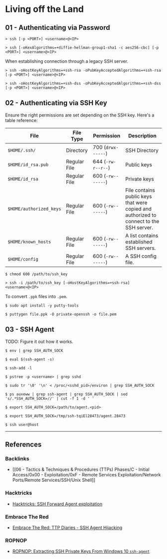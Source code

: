 # Living off the Land

## 01 - Authenticating via Password

```
> ssh [-p <PORT>] <username>@<IP>

> ssh [-oKexAlgorithms=+diffie-hellman-group1-sha1 -c aes256-cbc] [-p <PORT>] <username>@<IP>
```

When establishing connection through a legacy SSH server.

```
> ssh -oHostKeyAlgorithms=+ssh-rsa -oPubKeyAcceptedAlgorithms=+ssh-rsa [-p <PORT>] <username>@<IP>

> ssh -oHostKeyAlgorithms=+ssh-dss -oPubKeyAcceptedAlgorithms=+ssh-dss [-p <PORT>] <username>@<IP>
```

## 02 - Authenticating via SSH Key

Ensure the right permissions are set depending on the SSH key. Here's a table reference:

| File                    | File Type    | Permission         | Description                                                                             |
| ----------------------- | ------------ | ------------------ | --------------------------------------------------------------------------------------- |
| `$HOME/.ssh/`           | Directory    | 700 (`drwx------`) | SSH Directory                                                                           |
| `$HOME/id_rsa.pub`      | Regular File | 644 (`-rw-r--r--`) | Public keys                                                                             |
| `$HOME/id_rsa`          | Regular File | 600 (`-rw-------`) | Private keys                                                                            |
| `$HOME/authorized_keys` | Regular File | 600 (`-rw-------`) | File contains public keys that were copied and authorized to connect to the SSH server. |
| `$HOME/known_hosts`     | Regular File | 600 (`-rw-------`) | A list contains established SSH servers.                                                |
| `$HOME/config`          | Regular File | 600 (`-rw-------`) | A SSH config file.                                                                      |

```
$ chmod 600 /path/to/ssh_key

> ssh -i /path/to/ssh_key [-oHostKeyAlgorithms=+ssh-rsa] <username>@<IP>
```

To convert `.ppk` files into `.pem`.

```
$ sudo apt install -y putty-tools

$ puttygen file.ppk -O private-openssh -o file.pem
```

## 03 - SSH Agent

TODO: Figure it out how it works.

```
$ env | grep SSH_AUTH_SOCK
```

```
$ eval $(ssh-agent -s)

$ ssh-add -l
```

```
$ pstree -p <username> | grep sshd

$ sudo tr '\0' '\n' < /proc/<sshd_pid>/environ | grep SSH_AUTH_SOCK

$ ps auxeww | grep ssh-agent | grep SSH_AUTH_SOCK | sed 's/.*SSH_AUTH_SOCK=//' | cut -f 1 -d ' '
```

```
$ export SSH_AUTH_SOCK=/path/to/agent.<pid>

$ export SSH_AUTH_SOCK=/tmp/ssh-tqiEl28473/agent.28473

$ ssh user@host
```

---
## References

### Backlinks

- [[06 - Tactics & Techniques & Procedures (TTPs) Phases/C - Initial Access/0x00 - Exploitation/0xF - Remote Services Exploitation/Network Ports/Remote Services/SSH/Unix Shell]]

### Hacktricks

- [Hacktricks: SSH Forward Agent exploitation](https://book.hacktricks.wiki/en/linux-hardening/privilege-escalation/ssh-forward-agent-exploitation.html)

### Embrace The Red

- [Embrace The Red: TTP Diaries - SSH Agent Hijacking](https://embracethered.com/blog/posts/2022/ttp-diaries-ssh-agent-hijacking/)

### ROPNOP

- [ROPNOP: Extracting SSH Private Keys From Windows 10 `ssh-agent`](https://blog.ropnop.com/extracting-ssh-private-keys-from-windows-10-ssh-agent/)